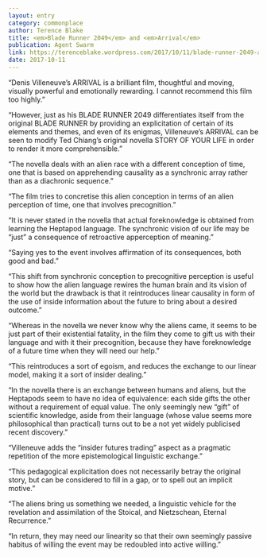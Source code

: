 ```yaml
---
layout: entry
category: commonplace
author: Terence Blake
title: <em>Blade Runner 2049</em> and <em>Arrival</em>
publication: Agent Swarm
link: https://terenceblake.wordpress.com/2017/10/11/blade-runner-2049-and-arrival-a-pedagogical-cinema/
date: 2017-10-11
---
```


“Denis Villeneuve’s ARRIVAL is a brilliant film, thoughtful and moving, visually powerful and emotionally rewarding. I cannot recommend this film too highly.”

“However, just as his BLADE RUNNER 2049 differentiates itself from the original BLADE RUNNER by providing an explicitation of certain of its elements and themes, and even of its enigmas, Villeneuve’s ARRIVAL can be seen to modify Ted Chiang’s original novella STORY OF YOUR LIFE in order to render it more comprehensible.”

“The novella deals with an alien race with a different conception of time, one that is based on apprehending causality as a synchronic array rather than as a diachronic sequence.”

“The film tries to concretise this alien conception in terms of an alien perception of time, one that involves precognition.”

“It is never stated in the novella that actual foreknowledge is obtained from learning the Heptapod language. The synchronic vision of our life may be “just” a consequence of retroactive apperception of meaning.”

“Saying yes to the event involves affirmation of its consequences, both good and bad.”

“This shift from synchronic conception to precognitive perception is useful to show how the alien language rewires the human brain and its vision of the world but the drawback is that it reintroduces linear causality in form of the use of inside information about the future to bring about a desired outcome.”

“Whereas in the novella we never know why the aliens came, it seems to be just part of their existential fatality, in the film they come to gift us with their language and with it their precognition, because they have foreknowledge of a future time when they will need our help.”

“This reintroduces a sort of egoism, and reduces the exchange to our linear model, making it a sort of insider dealing.”

“In the novella there is an exchange between humans and aliens, but the Heptapods seem to have no idea of equivalence: each side gifts the other without a requirement of equal value. The only seemingly new “gift” of scientific knowledge, aside from their language (whose value seems more philosophical than practical) turns out to be a not yet widely publicised recent discovery.”

“Villeneuve adds the “insider futures trading” aspect as a pragmatic repetition of the more epistemological linguistic exchange.”

“This pedagogical explicitation does not necessarily betray the original story, but can be considered to fill in a gap, or to spell out an implicit motive.”

“The aliens bring us something we needed, a linguistic vehicle for the revelation and assimilation of the Stoical, and Nietzschean, Eternal Recurrence.”

“In return, they may need our linearity so that their own seemingly passive habitus of willing the event may be redoubled into active willing.”

